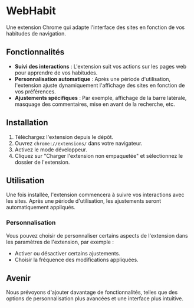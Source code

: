 # WebHabit

Une extension Chrome qui adapte l'interface des sites en fonction de vos habitudes de navigation.

## Fonctionnalités

- **Suivi des interactions** : L'extension suit vos actions sur les pages web pour apprendre de vos habitudes.
- **Personnalisation automatique** : Après une période d'utilisation, l'extension ajuste dynamiquement l'affichage des sites en fonction de vos préférences.
- **Ajustements spécifiques** : Par exemple, affichage de la barre latérale, masquage des commentaires, mise en avant de la recherche, etc.

## Installation

1. Téléchargez l'extension depuis le dépôt.
2. Ouvrez `chrome://extensions/` dans votre navigateur.
3. Activez le mode développeur.
4. Cliquez sur "Charger l'extension non empaquetée" et sélectionnez le dossier de l'extension.

## Utilisation

Une fois installée, l'extension commencera à suivre vos interactions avec les sites. Après une période d'utilisation, les ajustements seront automatiquement appliqués.

### Personnalisation

Vous pouvez choisir de personnaliser certains aspects de l'extension dans les paramètres de l'extension, par exemple :
- Activer ou désactiver certains ajustements.
- Choisir la fréquence des modifications appliquées.

## Avenir

Nous prévoyons d'ajouter davantage de fonctionnalités, telles que des options de personnalisation plus avancées et une interface plus intuitive.


